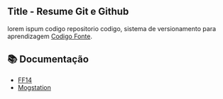
##  Title - Resume Git e Github

lorem ispum codigo repositorio codigo, sistema de versionamento para aprendizagem  [Codigo Fonte](https://www.youtube.com/user/codigofontetv).

## 📚 Documentação

- [FF14](https://www.finalfantasyxiv.com/)
- [Mogstation]()